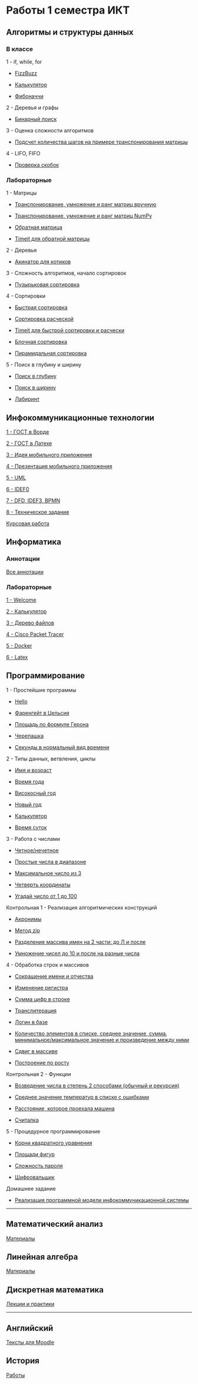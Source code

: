 # Работы 1 семестра ИКТ

## Алгоритмы и структуры данных

### В классе

1 - if, while, for

- [FizzBuzz](https://github.com/VeraKasianenko/ITMO_ICT/blob/main/1_term_ICT/Algoritms/class/class_1/FizzBuzz_t_1.py)

- [Калькулятор](https://github.com/VeraKasianenko/ITMO_ICT/blob/main/1_term_ICT/Algoritms/class/class_1/calc_t_0.py)

- [Фибоначчи](https://github.com/VeraKasianenko/ITMO_ICT/blob/main/1_term_ICT/Algoritms/class/class_1/fib_t_0.py)

2 - Деревья и графы

- [Бинарный поиск](https://github.com/VeraKasianenko/ITMO_ICT/blob/main/1_term_ICT/Algoritms/class/class_2/binary_t_1.py)

3 - Оценка сложности алгоритмов

- [Подсчет количества шагов на примере транспонирования матрицы](https://github.com/VeraKasianenko/ITMO_ICT/blob/main/1_term_ICT/Algoritms/class/class_3/3_1.py)

4 - LIFO, FIFO

- [Проверка скобок](https://github.com/VeraKasianenko/ITMO_ICT/blob/main/1_term_ICT/Algoritms/class/class_4/1.py)

### Лабораторные

1 - Матрицы

- [Транспонирование, умножение и ранг матриц вручную](https://github.com/VeraKasianenko/ITMO_ICT/blob/main/1_term_ICT/Algoritms/labs/lab_1/matrix_t_2.py)

- [Транспонирование, умножение и ранг матриц NumPy](https://github.com/VeraKasianenko/ITMO_ICT/blob/main/1_term_ICT/Algoritms/labs/lab_1/matrix_t_3.py)

- [Обратная матрица](https://github.com/VeraKasianenko/ITMO_ICT/blob/main/1_term_ICT/Algoritms/labs/lab_1/matrix_t_4.py)

- [Timeit для обратной матрицы](https://github.com/VeraKasianenko/ITMO_ICT/blob/main/1_term_ICT/Algoritms/labs/lab_1/time_t_4.py)

2 - Деревья

- [Акинатор для котиков](https://github.com/VeraKasianenko/ITMO_ICT/blob/main/1_term_ICT/Algoritms/labs/lab_2)

3 - Сложность алгоритмов, начало сортировок

- [Пузырьковая сортировка](https://github.com/VeraKasianenko/ITMO_ICT/blob/main/1_term_ICT/Algoritms/labs/lab_3/puzir.py)

4 - Сортировки

- [Быстрая сортировка](https://github.com/VeraKasianenko/ITMO_ICT/blob/main/1_term_ICT/Algoritms/labs/lab_4/soort.py)

- [Сортировка расческой](https://github.com/VeraKasianenko/ITMO_ICT/blob/main/1_term_ICT/Algoritms/labs/lab_4/sortt.py)

- [Timeit для быстрой сортировки и расчески](https://github.com/VeraKasianenko/ITMO_ICT/blob/main/1_term_ICT/Algoritms/labs/lab_4/1.2.py)

- [Блочная сортировка](https://github.com/VeraKasianenko/ITMO_ICT/blob/main/1_term_ICT/Algoritms/labs/lab_4/2.1.py)

- [Пирамидальная сортировка](https://github.com/VeraKasianenko/ITMO_ICT/blob/main/1_term_ICT/Algoritms/labs/lab_4/2.2.py)

5 - Поиск в глубину и ширину

- [Поиск в глубину](https://github.com/VeraKasianenko/ITMO_ICT/blob/main/1_term_ICT/Algoritms/labs/lab_5/2.1.py)

- [Поиск в ширину](https://github.com/VeraKasianenko/ITMO_ICT/blob/main/1_term_ICT/Algoritms/labs/lab_5/2.2.py)

- [Лабиринт](https://github.com/VeraKasianenko/ITMO_ICT/blob/main/1_term_ICT/Algoritms/labs/lab_5/3.py)

## Инфокоммуникационные технологии

[1 - ГОСТ в Ворде](https://github.com/VeraKasianenko/ITMO_ICT/blob/main/1_term_ICT/ICT/PR1)

[2 - ГОСТ в Латехе](https://github.com/VeraKasianenko/ITMO_ICT/blob/main/1_term_ICT/ICT/PR2)

[3 - Идея мобильного приложения](https://github.com/VeraKasianenko/ITMO_ICT/blob/main/1_term_ICT/ICT/PR3)

[4 - Презентация мобильного приложения](https://github.com/VeraKasianenko/ITMO_ICT/blob/main/1_term_ICT/ICT/PR4)

[5 - UML](https://github.com/VeraKasianenko/ITMO_ICT/blob/main/1_term_ICT/ICT/PR5)

[6 - IDEF0](https://github.com/VeraKasianenko/ITMO_ICT/blob/main/1_term_ICT/ICT/PR6)

[7 - DFD, IDEF3, BPMN](https://github.com/VeraKasianenko/ITMO_ICT/blob/main/1_term_ICT/ICT/PR7)

[8 - Техническое задание](https://github.com/VeraKasianenko/ITMO_ICT/blob/main/1_term_ICT/ICT/PR8)

[Курсовая работа](https://github.com/VeraKasianenko/ITMO_ICT/blob/main/1_term_ICT/ICT/KR)

## Информатика

### Аннотации

[Все аннотации](https://github.com/VeraKasianenko/ITMO_ICT/blob/main/1_term_ICT/Informatic/annotations)

### Лабораторные

[1 - Welcome](https://github.com/VeraKasianenko/ITMO_ICT/blob/main/1_term_ICT/Informatic/labs/1_lab/1_lab.bash)

[2 - Калькулятор](https://github.com/VeraKasianenko/ITMO_ICT/blob/main/1_term_ICT/Informatic/labs/2_lab/2_lab.bash)

[3 - Дерево файлов](https://github.com/VeraKasianenko/ITMO_ICT/blob/main/1_term_ICT/Informatic/labs/3_lab/3_lab.bash)

[4 - Cisco Packet Tracer](https://github.com/VeraKasianenko/ITMO_ICT/blob/main/1_term_ICT/Informatic/labs/4_lab)

[5 - Docker](https://github.com/VeraKasianenko/ITMO_ICT/blob/main/1_term_ICT/Informatic/labs/5_lab/web_server)

[6 - Latex](https://github.com/VeraKasianenko/ITMO_ICT/blob/main/1_term_ICT/Informatic/labs/6_lab)

## Программирование

1 - Простейшие программы

- [Hello](https://github.com/VeraKasianenko/ITMO_ICT/blob/main/1_term_ICT/Programming/prog_1/hello%20-%201.py)

- [Фаренгейт в Цельсия](https://github.com/VeraKasianenko/ITMO_ICT/blob/main/1_term_ICT/Programming/prog_1/temperature%20-%202.py)

- [Площадь по формуле Герона](https://github.com/VeraKasianenko/ITMO_ICT/blob/main/1_term_ICT/Programming/prog_1/geron%20-%203.py)

- [Черепашка](https://github.com/VeraKasianenko/ITMO_ICT/blob/main/1_term_ICT/Programming/prog_1/cherepaha%20-%204.2.py)

- [Секунды в нормальный вид времени](https://github.com/VeraKasianenko/ITMO_ICT/blob/main/1_term_ICT/Programming/prog_1/sec%20-%205.py)

2 - Типы данных, ветвления, циклы

- [Имя и возраст](https://github.com/VeraKasianenko/ITMO_ICT/blob/main/1_term_ICT/Programming/prog_2/name%20and%20age%20-1.py)

- [Время года](https://github.com/VeraKasianenko/ITMO_ICT/blob/main/1_term_ICT/Programming/prog_2/season%20-%202.py)

- [Високосный год](https://github.com/VeraKasianenko/ITMO_ICT/blob/main/1_term_ICT/Programming/prog_2/visok%20god%20-%203.py)

- [Новый год](https://github.com/VeraKasianenko/ITMO_ICT/blob/main/1_term_ICT/Programming/prog_2/new%20year%20-%204.py)

- [Калькулятор](https://github.com/VeraKasianenko/ITMO_ICT/blob/main/1_term_ICT/Programming/prog_2/calc%20-%205.py)

- [Время суток](https://github.com/VeraKasianenko/ITMO_ICT/blob/main/1_term_ICT/Programming/prog_2/morning%20-%206.py)

3 - Работа с числами

- [Четное/нечетное](https://github.com/VeraKasianenko/ITMO_ICT/blob/main/1_term_ICT/Programming/prog_3/chet_nechet%20-%201.py)

- [Простые числа в диапазоне](https://github.com/VeraKasianenko/ITMO_ICT/blob/main/1_term_ICT/Programming/prog_3/simple%20-%202.py)

- [Максимальное число из 3](https://github.com/VeraKasianenko/ITMO_ICT/blob/main/1_term_ICT/Programming/prog_3/max%20-%203.py)

- [Четверть координаты](https://github.com/VeraKasianenko/ITMO_ICT/blob/main/1_term_ICT/Programming/prog_3/koord%20-%204.py)

- [Угадай число от 1 до 100](https://github.com/VeraKasianenko/ITMO_ICT/blob/main/1_term_ICT/Programming/prog_3/ugad%20-%205.py)

Контрольная 1 - Реализация алгоритмических конструкций

- [Акронимы](https://github.com/VeraKasianenko/ITMO_ICT/blob/main/1_term_ICT/Programming/prog_kr1/akron%20-%201.py)

- [Метод zip](https://github.com/VeraKasianenko/ITMO_ICT/blob/main/1_term_ICT/Programming/prog_kr1/zip%20-%202.py)

- [Разделение массива имен на 2 части: до Л и после](https://github.com/VeraKasianenko/ITMO_ICT/blob/main/1_term_ICT/Programming/prog_kr1/imena%20-%203.py)

- [Умножение чисел до 10 и после на разные числа](https://github.com/VeraKasianenko/ITMO_ICT/blob/main/1_term_ICT/Programming/prog_kr1/koef%20-%204.py)

4 - Обработка строк и массивов

- [Сокращение имени и отчества](https://github.com/VeraKasianenko/ITMO_ICT/blob/main/1_term_ICT/Programming/prog_4/fio%20-%201.py)

- [Изменение регистра](https://github.com/VeraKasianenko/ITMO_ICT/blob/main/1_term_ICT/Programming/prog_4/register%20-%202.py)

- [Сумма цифр в строке](https://github.com/VeraKasianenko/ITMO_ICT/blob/main/1_term_ICT/Programming/prog_4/linesum%20-%203.py)

- [Транслитерация](https://github.com/VeraKasianenko/ITMO_ICT/blob/main/1_term_ICT/Programming/prog_4/translit%20-%204.py)

- [Логин в базе](https://github.com/VeraKasianenko/ITMO_ICT/blob/main/1_term_ICT/Programming/prog_4/login%20-%205.py)

- [Количество элементов в списке, среднее значение, сумма, минимальное/максимальное значение и произведение между ними](https://github.com/VeraKasianenko/ITMO_ICT/blob/main/1_term_ICT/Programming/prog_4/kolvospisok%20-%206.py)

- [Сдвиг в массиве](https://github.com/VeraKasianenko/ITMO_ICT/blob/main/1_term_ICT/Programming/prog_4/sdvig%20-%207.2.py)

- [Построение по росту](https://github.com/VeraKasianenko/ITMO_ICT/blob/main/1_term_ICT/Programming/prog_4/rost%20-%208.py)

Контрольная 2 - Функции

- [Возведение числа в степень 2 способами (обычный и рекурсия)](https://github.com/VeraKasianenko/ITMO_ICT/blob/main/1_term_ICT/Programming/prog_kr2/step%20-%201.py)

- [Среднее значение температур в списке с ошибками](https://github.com/VeraKasianenko/ITMO_ICT/blob/main/1_term_ICT/Programming/prog_kr2/temp%20-%202.py)

- [Расстояние, которое проехала машина](https://github.com/VeraKasianenko/ITMO_ICT/blob/main/1_term_ICT/Programming/prog_kr2/rast%20-%203.py)

- [Считалка](https://github.com/VeraKasianenko/ITMO_ICT/blob/main/1_term_ICT/Programming/prog_kr2/counting%20-%204.py)

5 - Процедурное программирование

- [Корни квадратного уравнения](https://github.com/VeraKasianenko/ITMO_ICT/blob/main/1_term_ICT/Programming/prog_5/korni%20-%201.py)

- [Площади фигур](https://github.com/VeraKasianenko/ITMO_ICT/blob/main/1_term_ICT/Programming/prog_5/square%20-%202.py)

- [Сложность пароля](https://github.com/VeraKasianenko/ITMO_ICT/blob/main/1_term_ICT/Programming/prog_5/hardpass%20-%203.py)

- [Шифровальщик](https://github.com/VeraKasianenko/ITMO_ICT/blob/main/1_term_ICT/Programming/prog_5/shifr%20-%204.py)

Домашнее задание

- [Реализация программной модели инфокоммуникационной системы](https://github.com/VeraKasianenko/ITMO_ICT/blob/main/1_term_ICT/Programming/prog_dz)

---

## Математический анализ
[Материалы](https://github.com/VeraKasianenko/ITMO_ICT/tree/main/1_term_ICT/Mathematical_analysis)

## Линейная алгебра
[Материалы](https://github.com/VeraKasianenko/ITMO_ICT/tree/main/1_term_ICT/Linear_algebra)

## Дискретная математика
[Лекции и практики](https://github.com/VeraKasianenko/ITMO_ICT/tree/main/1_term_ICT/Discrete_math)

---

## Английский
[Тексты для Moodle](https://github.com/VeraKasianenko/ITMO_ICT/tree/main/1_term_ICT/English)

## История
[Работы](https://github.com/VeraKasianenko/ITMO_ICT/tree/main/1_term_ICT/History)
